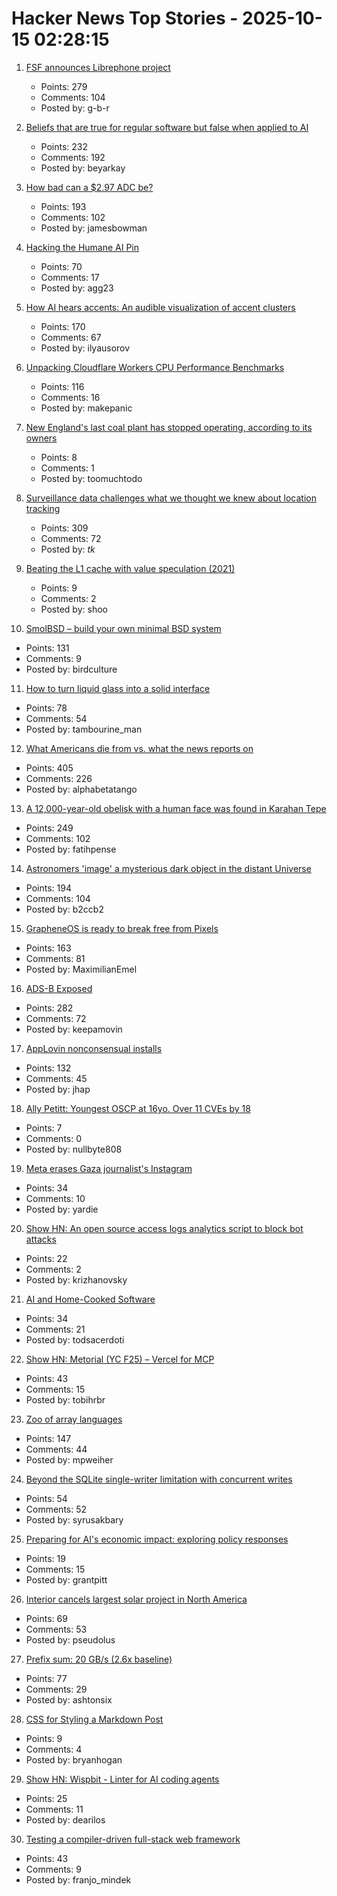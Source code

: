 # Hacker News Top Stories - 2025-10-15 02:28:15

1. [FSF announces Librephone project](https://www.fsf.org/news/librephone-project)
   - Points: 279
   - Comments: 104
   - Posted by: g-b-r

2. [Beliefs that are true for regular software but false when applied to AI](https://boydkane.com/essays/boss)
   - Points: 232
   - Comments: 192
   - Posted by: beyarkay

3. [How bad can a $2.97 ADC be?](https://excamera.substack.com/p/how-bad-can-a-297-adc-be)
   - Points: 193
   - Comments: 102
   - Posted by: jamesbowman

4. [Hacking the Humane AI Pin](https://writings.agg.im/posts/hacking_ai_pin/)
   - Points: 70
   - Comments: 17
   - Posted by: agg23

5. [How AI hears accents: An audible visualization of accent clusters](https://accent-explorer.boldvoice.com/)
   - Points: 170
   - Comments: 67
   - Posted by: ilyausorov

6. [Unpacking Cloudflare Workers CPU Performance Benchmarks](https://blog.cloudflare.com/unpacking-cloudflare-workers-cpu-performance-benchmarks/)
   - Points: 116
   - Comments: 16
   - Posted by: makepanic

7. [New England's last coal plant has stopped operating, according to its owners](https://www.nhpr.org/nh-news/2025-10-06/new-englands-last-coal-plant-has-stopped-operating-according-to-its-owners)
   - Points: 8
   - Comments: 1
   - Posted by: toomuchtodo

8. [Surveillance data challenges what we thought we knew about location tracking](https://www.lighthousereports.com/investigation/surveillance-secrets/)
   - Points: 309
   - Comments: 72
   - Posted by: _tk_

9. [Beating the L1 cache with value speculation (2021)](https://mazzo.li/posts/value-speculation.html)
   - Points: 9
   - Comments: 2
   - Posted by: shoo

10. [SmolBSD – build your own minimal BSD system](https://smolbsd.org)
   - Points: 131
   - Comments: 9
   - Posted by: birdculture

11. [How to turn liquid glass into a solid interface](https://tidbits.com/2025/10/09/how-to-turn-liquid-glass-into-a-solid-interface/)
   - Points: 78
   - Comments: 54
   - Posted by: tambourine_man

12. [What Americans die from vs. what the news reports on](https://ourworldindata.org/does-the-news-reflect-what-we-die-from)
   - Points: 405
   - Comments: 226
   - Posted by: alphabetatango

13. [A 12,000-year-old obelisk with a human face was found in Karahan Tepe](https://www.trthaber.com/foto-galeri/karahantepede-12-bin-yil-oncesine-ait-insan-yuzlu-dikili-tas-bulundu/73912.html)
   - Points: 249
   - Comments: 102
   - Posted by: fatihpense

14. [Astronomers 'image' a mysterious dark object in the distant Universe](https://www.mpg.de/25518363/1007-asph-astronomers-image-a-mysterious-dark-object-in-the-distant-universe-155031-x)
   - Points: 194
   - Comments: 104
   - Posted by: b2ccb2

15. [GrapheneOS is ready to break free from Pixels](https://www.androidauthority.com/graphene-os-major-android-oem-partnership-3606853/)
   - Points: 163
   - Comments: 81
   - Posted by: MaximilianEmel

16. [ADS-B Exposed](https://adsb.exposed/)
   - Points: 282
   - Comments: 72
   - Posted by: keepamovin

17. [AppLovin nonconsensual installs](https://www.benedelman.org/applovin-nonconsensual-installs/)
   - Points: 132
   - Comments: 45
   - Posted by: jhap

18. [Ally Petitt: Youngest OSCP at 16yo. Over 11 CVEs by 18](https://ally-petitt.com/en/posts/2024-05-07_how-i-became-a-hacker-before-i-finished-high-school/)
   - Points: 7
   - Comments: 0
   - Posted by: nullbyte808

19. [Meta erases Gaza journalist's Instagram](https://twitter.com/DropSiteNews/status/1977795050206576763)
   - Points: 34
   - Comments: 10
   - Posted by: yardie

20. [Show HN: An open source access logs analytics script to block bot attacks](https://github.com/tempesta-tech/webshield)
   - Points: 22
   - Comments: 2
   - Posted by: krizhanovsky

21. [AI and Home-Cooked Software](https://mrkaran.dev/posts/ai-home-cooked-software/)
   - Points: 34
   - Comments: 21
   - Posted by: todsacerdoti

22. [Show HN: Metorial (YC F25) – Vercel for MCP](https://github.com/metorial/metorial)
   - Points: 43
   - Comments: 15
   - Posted by: tobihrbr

23. [Zoo of array languages](https://ktye.github.io/)
   - Points: 147
   - Comments: 44
   - Posted by: mpweiher

24. [Beyond the SQLite single-writer limitation with concurrent writes](https://turso.tech/blog/beyond-the-single-writer-limitation-with-tursos-concurrent-writes)
   - Points: 54
   - Comments: 52
   - Posted by: syrusakbary

25. [Preparing for AI's economic impact: exploring policy responses](https://www.anthropic.com/research/economic-policy-responses)
   - Points: 19
   - Comments: 15
   - Posted by: grantpitt

26. [Interior cancels largest solar project in North America](https://www.politico.com/news/2025/10/10/trump-interior-department-cancels-largest-solar-project-in-north-america-00602071)
   - Points: 69
   - Comments: 53
   - Posted by: pseudolus

27. [Prefix sum: 20 GB/s (2.6x baseline)](https://github.com/ashtonsix/perf-portfolio/tree/main/delta)
   - Points: 77
   - Comments: 29
   - Posted by: ashtonsix

28. [CSS for Styling a Markdown Post](https://webdev.bryanhogan.com/miscellaneous/styling-markdown/)
   - Points: 9
   - Comments: 4
   - Posted by: bryanhogan

29. [Show HN: Wispbit - Linter for AI coding agents](https://wispbit.com)
   - Points: 25
   - Comments: 11
   - Posted by: dearilos

30. [Testing a compiler-driven full-stack web framework](https://wasp.sh/blog/2025/10/07/how-we-test-a-web-framework)
   - Points: 43
   - Comments: 9
   - Posted by: franjo_mindek

